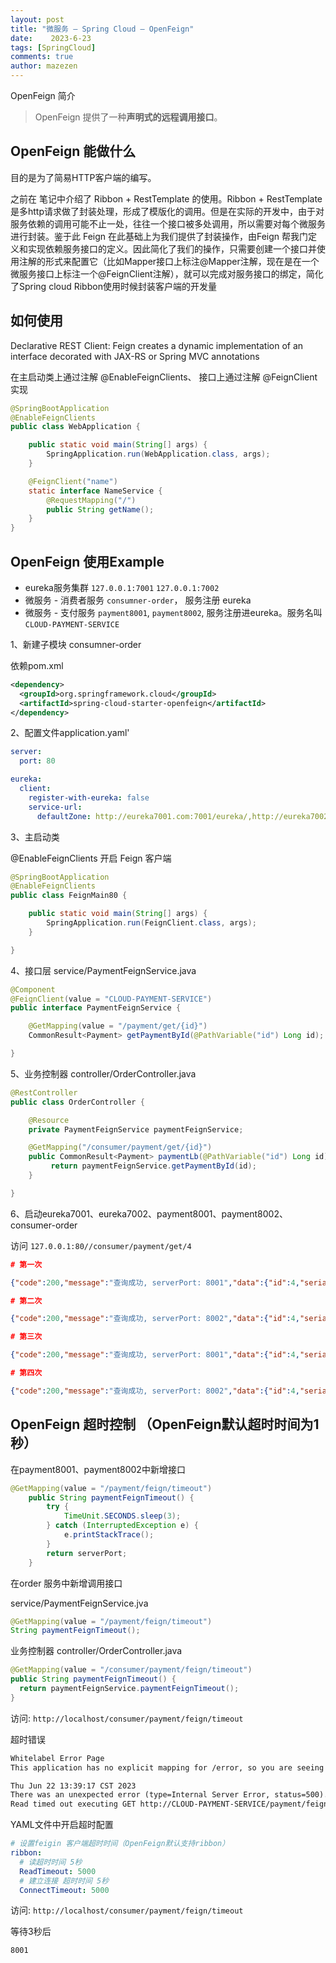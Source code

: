 ```yaml
---
layout: post
title: "微服务 – Spring Cloud – OpenFeign"
date:    2023-6-23
tags: [SpringCloud]
comments: true
author: mazezen
---
```


OpenFeign 简介

> OpenFeign 提供了一种**声明式的远程调用接口**。

## OpenFeign 能做什么

目的是为了简易HTTP客户端的编写。

之前在 笔记中介绍了 Ribbon + RestTemplate 的使用。Ribbon + RestTemplate 是多http请求做了封装处理，形成了模版化的调用。但是在实际的开发中，由于对服务依赖的调用可能不止一处，往往一个接口被多处调用，所以需要对每个微服务进行封装。鉴于此 Feign 在此基础上为我们提供了封装操作，由Feign 帮我门定义和实现依赖服务接口的定义。因此简化了我们的操作，只需要创建一个接口并使用注解的形式来配置它（比如Mapper接口上标注@Mapper注解，现在是在一个微服务接口上标注一个@FeignClient注解），就可以完成对服务接口的绑定，简化了Spring cloud Ribbon使用时候封装客户端的开发量

## 如何使用

Declarative REST Client: Feign creates a dynamic implementation of an interface decorated with JAX-RS or Spring MVC annotations

在主启动类上通过注解 @EnableFeignClients、 接口上通过注解 @FeignClient 实现

```java
@SpringBootApplication
@EnableFeignClients
public class WebApplication {

	public static void main(String[] args) {
		SpringApplication.run(WebApplication.class, args);
	}

	@FeignClient("name")
	static interface NameService {
		@RequestMapping("/")
		public String getName();
	}
}
```

## OpenFeign 使用Example

* eureka服务集群 `127.0.0.1:7001` `127.0.0.1:7002`
* 微服务 - 消费者服务 `consumner-order`， 服务注册 eureka
* 微服务 - 支付服务 `payment8001`, `payment8002`, 服务注册进eureka。服务名叫 `CLOUD-PAYMENT-SERVICE` 

1、新建子模块 consumner-order

依赖pom.xml

```xml
<dependency>
  <groupId>org.springframework.cloud</groupId>
  <artifactId>spring-cloud-starter-openfeign</artifactId>
</dependency>
```

2、配置文件application.yaml'

```yaml
server:
  port: 80

eureka:
  client:
    register-with-eureka: false
    service-url:
      defaultZone: http://eureka7001.com:7001/eureka/,http://eureka7002.com:7002/eureka/
```

3、主启动类

@EnableFeignClients 开启 Feign 客户端

```java
@SpringBootApplication
@EnableFeignClients
public class FeignMain80 {

    public static void main(String[] args) {
        SpringApplication.run(FeignClient.class, args);
    }

}

```

4、接口层 service/PaymentFeignService.java

```java
@Component
@FeignClient(value = "CLOUD-PAYMENT-SERVICE")
public interface PaymentFeignService {

    @GetMapping(value = "/payment/get/{id}")
    CommonResult<Payment> getPaymentById(@PathVariable("id") Long id);

}
```

5、业务控制器 controller/OrderController.java

```java
@RestController
public class OrderController {

    @Resource
    private PaymentFeignService paymentFeignService;

    @GetMapping("/consumer/payment/get/{id}")
    public CommonResult<Payment> paymentLb(@PathVariable("id") Long id) {
         return paymentFeignService.getPaymentById(id);
    }

}
```

6、启动eureka7001、eureka7002、payment8001、payment8002、consumer-order

访问 `127.0.0.1:80//consumer/payment/get/4`

```json
# 第一次

{"code":200,"message":"查询成功, serverPort: 8001","data":{"id":4,"serial":"jeffcail00004"}}

# 第二次

{"code":200,"message":"查询成功, serverPort: 8002","data":{"id":4,"serial":"jeffcail00004"}}

# 第三次

{"code":200,"message":"查询成功, serverPort: 8001","data":{"id":4,"serial":"jeffcail00004"}}

# 第四次

{"code":200,"message":"查询成功, serverPort: 8002","data":{"id":4,"serial":"jeffcail00004"}}
```

## OpenFeign 超时控制 （OpenFeign默认超时时间为1秒）

在payment8001、payment8002中新增接口

```java
@GetMapping(value = "/payment/feign/timeout")
    public String paymentFeignTimeout() {
        try {
            TimeUnit.SECONDS.sleep(3);
        } catch (InterruptedException e) {
            e.printStackTrace();
        }
        return serverPort;
    }
```

在order 服务中新增调用接口

service/PaymentFeignService.jva

```java
@GetMapping(value = "/payment/feign/timeout")
String paymentFeignTimeout();
```

业务控制器 controller/OrderController.java

```java
@GetMapping(value = "/consumer/payment/feign/timeout")
public String paymentFeignTimeout() {
  return paymentFeignService.paymentFeignTimeout();
}
```

访问: `http://localhost/consumer/payment/feign/timeout`

超时错误

```html
Whitelabel Error Page
This application has no explicit mapping for /error, so you are seeing this as a fallback.

Thu Jun 22 13:39:17 CST 2023
There was an unexpected error (type=Internal Server Error, status=500).
Read timed out executing GET http://CLOUD-PAYMENT-SERVICE/payment/feign/timeout
```

YAML文件中开启超时配置

```yaml
# 设置feigin 客户端超时时间（OpenFeign默认支持ribbon）
ribbon:
  # 读超时时间 5秒
  ReadTimeout: 5000
  # 建立连接 超时时间 5秒
  ConnectTimeout: 5000
```

访问: `http://localhost/consumer/payment/feign/timeout`

等待3秒后

```html
8001
```





